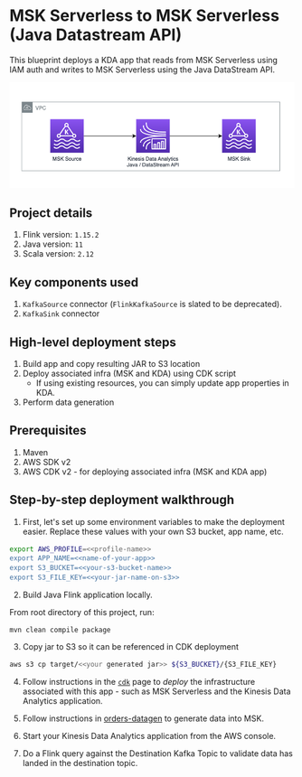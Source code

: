 # MSK Serverless to MSK Serverless (Java Datastream API)

This blueprint deploys a KDA app that reads from MSK Serverless using IAM auth and writes to MSK Serverless using the Java DataStream API.

![Arch diagram](img/msk-kda-msk.png)

## Project details

1. Flink version: `1.15.2`
2. Java version: `11`
3. Scala version: `2.12`

## Key components used

1. `KafkaSource` connector (`FlinkKafkaSource` is slated to be deprecated).
2. `KafkaSink` connector

## High-level deployment steps

1. Build app and copy resulting JAR to S3 location
2. Deploy associated infra (MSK and KDA) using CDK script
   - If using existing resources, you can simply update app properties in KDA.
3. Perform data generation

## Prerequisites

1. Maven
2. AWS SDK v2
3. AWS CDK v2 - for deploying associated infra (MSK and KDA app)

## Step-by-step deployment walkthrough

1. First, let's set up some environment variables to make the deployment easier. Replace these values with your own S3 bucket, app name, etc.

```bash
export AWS_PROFILE=<<profile-name>>
export APP_NAME=<<name-of-your-app>>
export S3_BUCKET=<<your-s3-bucket-name>>
export S3_FILE_KEY=<<your-jar-name-on-s3>>
```

2. Build Java Flink application locally.

From root directory of this project, run:

```
mvn clean compile package
```

3. Copy jar to S3 so it can be referenced in CDK deployment

```bash
aws s3 cp target/<<your generated jar>> ${S3_BUCKET}/{S3_FILE_KEY}
```

4. Follow instructions in the [`cdk`](cdk-infra/README.md) page to *deploy* the infrastructure associated with this app - such as MSK Serverless and the Kinesis Data Analytics application.

5. Follow instructions in [orders-datagen](../../../datagen/orders-datagen/README.md) to generate data into MSK.

6. Start your Kinesis Data Analytics application from the AWS console.

7. Do a Flink query against the Destination Kafka Topic to validate data has landed in the destination topic.
